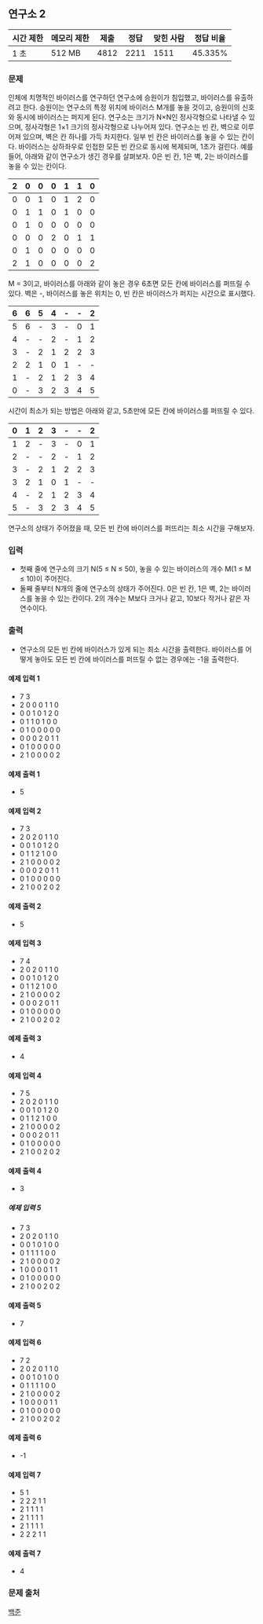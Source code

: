## 연구소 2
 
|시간 제한|	메모리 제한|	제출|	정답|	맞힌 사람|	정답 비율|
|---|---|---|---|---|---|
|1 초|	512 MB|	4812|	2211|	1511|	45.335%|

### 문제
인체에 치명적인 바이러스를 연구하던 연구소에 승원이가 침입했고, 바이러스를 유출하려고 한다. 
승원이는 연구소의 특정 위치에 바이러스 M개를 놓을 것이고, 승원이의 신호와 동시에 바이러스는 퍼지게 된다.
연구소는 크기가 N×N인 정사각형으로 나타낼 수 있으며, 정사각형은 1×1 크기의 정사각형으로 나누어져 있다. 연구소는 빈 칸, 벽으로 이루어져 있으며, 벽은 칸 하나를 가득 차지한다.
일부 빈 칸은 바이러스를 놓을 수 있는 칸이다. 바이러스는 상하좌우로 인접한 모든 빈 칸으로 동시에 복제되며, 1초가 걸린다.
예를 들어, 아래와 같이 연구소가 생긴 경우를 살펴보자. 0은 빈 칸, 1은 벽, 2는 바이러스를 놓을 수 있는 칸이다.

|2| 0| 0| 0| 1| 1| 0|
|---|---|---|---|---|---|---|
|0| 0| 1| 0| 1| 2| 0|
|0| 1| 1| 0| 1| 0| 0|
|0| 1| 0| 0| 0| 0| 0|
|0| 0| 0| 2| 0| 1| 1|
|0| 1| 0| 0| 0| 0| 0|
|2| 1| 0| 0| 0| 0| 2|

M = 3이고, 바이러스를 아래와 같이 놓은 경우 6초면 모든 칸에 바이러스를 퍼뜨릴 수 있다. 벽은 -, 바이러스를 놓은 위치는 0, 빈 칸은 바이러스가 퍼지는 시간으로 표시했다.

|6| 6| 5| 4| -| -| 2|
|---|---|---|---|---|---|---|
|5| 6| -| 3| -| 0| 1|
|4| -| -| 2| -| 1| 2|
|3| -| 2| 1| 2| 2| 3|
|2| 2| 1| 0| 1| -| -|
|1| -| 2| 1| 2| 3| 4|
|0| -| 3| 2| 3| 4| 5|

시간이 최소가 되는 방법은 아래와 같고, 5초만에 모든 칸에 바이러스를 퍼뜨릴 수 있다.

|0| 1| 2| 3| -| -| 2|
|---|---|---|---|---|---|---|
|1| 2| -| 3| -| 0| 1|
|2| -| -| 2| -| 1| 2|
|3| -| 2| 1| 2| 2| 3|
|3| 2| 1| 0| 1| -| -|
|4| -| 2| 1| 2| 3| 4|
|5| -| 3| 2| 3| 4| 5|

연구소의 상태가 주어졌을 때, 모든 빈 칸에 바이러스를 퍼뜨리는 최소 시간을 구해보자.

### 입력
- 첫째 줄에 연구소의 크기 N(5 ≤ N ≤ 50), 놓을 수 있는 바이러스의 개수 M(1 ≤ M ≤ 10)이 주어진다.
- 둘째 줄부터 N개의 줄에 연구소의 상태가 주어진다. 0은 빈 칸, 1은 벽, 2는 바이러스를 놓을 수 있는 칸이다. 2의 개수는 M보다 크거나 같고, 10보다 작거나 같은 자연수이다.

### 출력
- 연구소의 모든 빈 칸에 바이러스가 있게 되는 최소 시간을 출력한다. 바이러스를 어떻게 놓아도 모든 빈 칸에 바이러스를 퍼뜨릴 수 없는 경우에는 -1을 출력한다.

#### 예제 입력 1 
- 7 3
- 2 0 0 0 1 1 0
- 0 0 1 0 1 2 0
- 0 1 1 0 1 0 0
- 0 1 0 0 0 0 0
- 0 0 0 2 0 1 1
- 0 1 0 0 0 0 0
- 2 1 0 0 0 0 2

#### 예제 출력 1 
- 5

#### 예제 입력 2 
- 7 3
- 2 0 2 0 1 1 0
- 0 0 1 0 1 2 0
- 0 1 1 2 1 0 0
- 2 1 0 0 0 0 2
- 0 0 0 2 0 1 1
- 0 1 0 0 0 0 0
- 2 1 0 0 2 0 2

#### 예제 출력 2 
- 5

#### 예제 입력 3 
- 7 4
- 2 0 2 0 1 1 0
- 0 0 1 0 1 2 0
- 0 1 1 2 1 0 0
- 2 1 0 0 0 0 2
- 0 0 0 2 0 1 1
- 0 1 0 0 0 0 0
- 2 1 0 0 2 0 2

#### 예제 출력 3 
- 4

#### 예제 입력 4 
- 7 5
- 2 0 2 0 1 1 0
- 0 0 1 0 1 2 0
- 0 1 1 2 1 0 0
- 2 1 0 0 0 0 2
- 0 0 0 2 0 1 1
- 0 1 0 0 0 0 0
- 2 1 0 0 2 0 2

#### 예제 출력 4 
- 3

##### 예제 입력 5 
- 7 3
- 2 0 2 0 1 1 0
- 0 0 1 0 1 0 0
- 0 1 1 1 1 0 0
- 2 1 0 0 0 0 2
- 1 0 0 0 0 1 1
- 0 1 0 0 0 0 0
- 2 1 0 0 2 0 2

#### 예제 출력 5 
- 7

#### 예제 입력 6 
- 7 2
- 2 0 2 0 1 1 0
- 0 0 1 0 1 0 0
- 0 1 1 1 1 0 0
- 2 1 0 0 0 0 2
- 1 0 0 0 0 1 1
- 0 1 0 0 0 0 0
- 2 1 0 0 2 0 2

#### 예제 출력 6 
- -1

#### 예제 입력 7 
- 5 1
- 2 2 2 1 1
- 2 1 1 1 1
- 2 1 1 1 1
- 2 1 1 1 1
- 2 2 2 1 1

#### 예제 출력 7 
- 4

### 문제 출처
[백준](https://www.acmicpc.net/problem/17141)